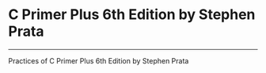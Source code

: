 # C Primer Plus 6th Edition by Stephen Prata
---
Practices of C Primer Plus 6th Edition by Stephen Prata
